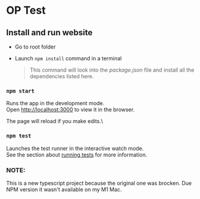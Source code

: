 # OP Test

## Install and run website

- Go to root folder

- Launch `npm install` command in a terminal

  > This command will look into the _package.json_ file and install all the dependencies listed here.

### `npm start`

Runs the app in the development mode.\
Open [http://localhost:3000](http://localhost:3000) to view it in the browser.

The page will reload if you make edits.\

### `npm test`

Launches the test runner in the interactive watch mode.\
See the section about [running tests](https://facebook.github.io/create-react-app/docs/running-tests) for more information.


### NOTE:
This is a new typescript project because the original one was brocken. 
Due NPM version it wasn't available on my M1 Mac.  